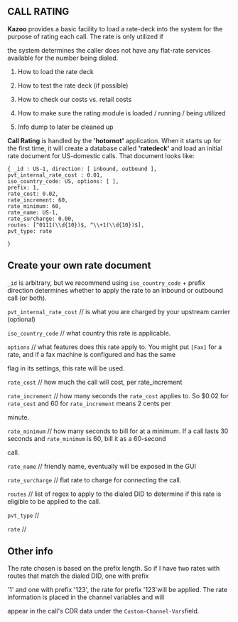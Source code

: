 ## CALL RATING


**Kazoo** provides a basic facility to load a rate-deck into the system for the purpose of rating each call. The rate is only utilized if 

the system determines the caller does not have any flat-rate services available for the number being dialed.


1. How to load the rate deck

2. How to test the rate deck (if possible)

3. How to check our costs vs. retail costs

4. How to make sure the rating module is loaded / running / being utilized

5. Info dump to later be cleaned up


**Call Rating** is handled by the **'hotornot'** application. When it starts up for the first time, it will create a database called **'ratedeck'** and load an initial rate document for US-domestic calls. That document looks like:

```
{ _id : US-1, direction: [ inbound, outbound ], 
pvt_internal_rate_cost : 0.01,   
iso_country_code: US, options: [ ],   
prefix: 1,   
rate_cost: 0.02,   
rate_increment: 60,   
rate_minimum: 60,   
rate_name: US-1,  
rate_surcharge: 0.00,  
routes: [^0111(\\d{10})$, ^\\+1(\\d{10})$],   
pvt_type: rate

}

```
## Create your own rate document

`_id` is arbitrary, but we recommend using `iso_country_code` + prefix direction determines whether to apply the rate to an inbound or 
outbound call (or both).

`pvt_internal_rate_cost` // is what you are charged by your upstream carrier (optional)

`iso_country_code` // what country this rate is applicable.

`options` // what features does this rate apply to. You might put `[Fax]` for a rate, and if a fax machine is configured and has the same 

flag in its settings, this rate will be used.

`rate_cost` // how much the call will cost, per rate_increment

`rate_increment` // how many seconds the `rate_cost` applies to. So $0.02 for `rate_cost` and 60 for `rate_increment` means 2 cents per 

minute.

`rate_minimum` // how many seconds to bill for at a minimum. If a call lasts 30 seconds and `rate_minimum` is 60, bill it as a 60-second 

call.

`rate_name` // friendly name, eventually will be exposed in the GUI

`rate_surcharge` // flat rate to charge for connecting the call.

`routes` // list of regex to apply to the dialed DID to determine if this rate is eligible to be applied to the call.

`pvt_type` //
 
`rate` //


## Other info

The rate chosen is based on the prefix length. So if I have two rates with routes that match the dialed DID, one with prefix 

'1' and one with prefix '123', the rate for prefix '123'will be applied. The rate information is placed in the channel variables and will 

appear in the call's CDR data under the `Custom-Channel-Vars`field.

